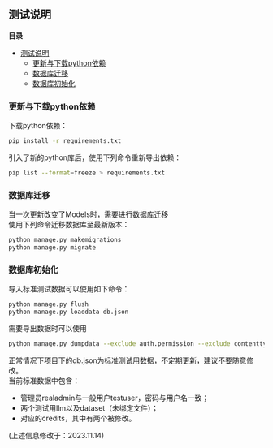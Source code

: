 ## 测试说明  
**目录**  
- [测试说明](#测试说明)
  - [更新与下载python依赖](#更新与下载python依赖)
  - [数据库迁移](#数据库迁移)
  - [数据库初始化](#数据库初始化)
### 更新与下载python依赖  
下载python依赖：  
```bash
pip install -r requirements.txt
```
引入了新的python库后，使用下列命令重新导出依赖：  
```bash
pip list --format=freeze > requirements.txt
```
### 数据库迁移  
当一次更新改变了Models时，需要进行数据库迁移  
使用下列命令迁移数据库至最新版本：  
```bash
python manage.py makemigrations
python manage.py migrate
```
### 数据库初始化  
导入标准测试数据可以使用如下命令：  
```bash
python manage.py flush
python manage.py loaddata db.json
```
需要导出数据时可以使用  
```bash
python manage.py dumpdata --exclude auth.permission --exclude contenttypes > db_test.json
```  
正常情况下项目下的db.json为标准测试用数据，不定期更新，建议不要随意修改。  
当前标准数据中包含：  
* 管理员realadmin与一般用户testuser，密码与用户名一致；  
* 两个测试用llm以及dataset（未绑定文件）；  
* 对应的credits，其中有两个被修改。  

(上述信息修改于：2023.11.14)   